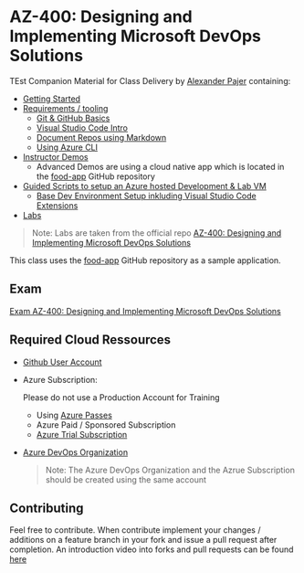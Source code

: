 # AZ-400: Designing and Implementing Microsoft DevOps Solutions
TEst
Companion Material for Class Delivery by [Alexander Pajer](https://www.integrations.at/kontakt.aspx) containing:

- [Getting Started](./tooling/00-getting-started)
- [Requirements / tooling](./tooling)
  - [Git & GitHub Basics](./tooling/01-github)
  - [Visual Studio Code Intro](./tooling/02-vs-code)
  - [Document Repos using Markdown](./tooling/03-markdown)
  - [Using Azure CLI](./tooling/04-cli)
- [Instructor Demos](./demos)
  - Advanced Demos are using a cloud native app which is located in the [food-app](https://github.com/arambazamba/food-app) GitHub repository
- [Guided Scripts to setup an Azure hosted Development & Lab VM](./setup)
  - [Base Dev Environment Setup inkluding Visual Studio Code Extensions](./setup/#basics)
- [Labs](https://github.com/MicrosoftLearning/AZ400-DesigningandImplementingMicrosoftDevOpsSolutions/tree/master/Instructions/Labs)

> Note: Labs are taken from the official repo [AZ-400: Designing and Implementing Microsoft DevOps Solutions](https://github.com/MicrosoftLearning/AZ400-DesigningandImplementingMicrosoftDevOpsSolutions)

This class uses the [food-app](https://github.com/arambazamba/food-app) GitHub repository as a sample application. 

## Exam

[Exam AZ-400: Designing and Implementing Microsoft DevOps Solutions](https://docs.microsoft.com/en-us/learn/certifications/exams/az-400)

## Required Cloud Ressources

- [Github User Account](https://github.com/)

- Azure Subscription:

  Please do not use a Production Account for Training

  - Using [Azure Passes](https://www.microsoftazurepass.com/)
  - Azure Paid / Sponsored Subscription
  - [Azure Trial Subscription](https://azure.microsoft.com/en-us/free/)

- [Azure DevOps Organization](https://dev.azure.com/)

  >Note: The Azure DevOps Organization and the Azrue Subscription should be created using the same account

## Contributing

Feel free to contribute. When contribute implement your changes / additions on a feature branch in your fork and issue a pull request after completion. An introduction video into forks and pull requests can be found [here](https://www.youtube.com/watch?v=nT8KGYVurIU)
